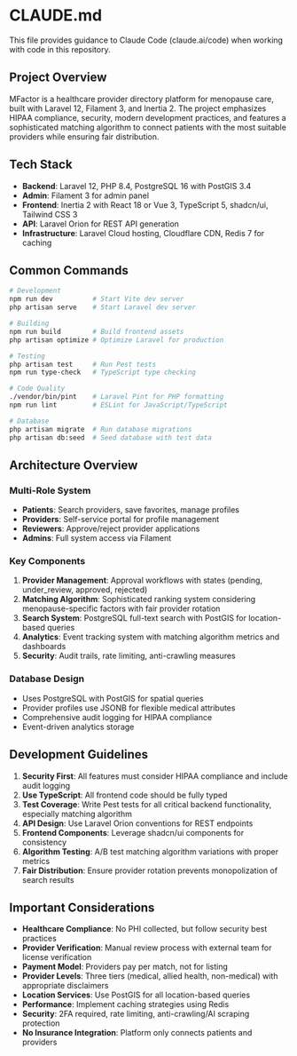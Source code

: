 # CLAUDE.md

This file provides guidance to Claude Code (claude.ai/code) when working with code in this repository.

## Project Overview

MFactor is a healthcare provider directory platform for menopause care, built with Laravel 12, Filament 3, and Inertia 2. The project emphasizes HIPAA compliance, security, modern development practices, and features a sophisticated matching algorithm to connect patients with the most suitable providers while ensuring fair distribution.

## Tech Stack

- **Backend**: Laravel 12, PHP 8.4, PostgreSQL 16 with PostGIS 3.4
- **Admin**: Filament 3 for admin panel
- **Frontend**: Inertia 2 with React 18 or Vue 3, TypeScript 5, shadcn/ui, Tailwind CSS 3
- **API**: Laravel Orion for REST API generation
- **Infrastructure**: Laravel Cloud hosting, Cloudflare CDN, Redis 7 for caching

## Common Commands

```bash
# Development
npm run dev          # Start Vite dev server
php artisan serve    # Start Laravel dev server

# Building
npm run build        # Build frontend assets  
php artisan optimize # Optimize Laravel for production

# Testing
php artisan test     # Run Pest tests
npm run type-check   # TypeScript type checking

# Code Quality
./vendor/bin/pint    # Laravel Pint for PHP formatting
npm run lint         # ESLint for JavaScript/TypeScript

# Database
php artisan migrate  # Run database migrations
php artisan db:seed  # Seed database with test data
```

## Architecture Overview

### Multi-Role System
- **Patients**: Search providers, save favorites, manage profiles
- **Providers**: Self-service portal for profile management
- **Reviewers**: Approve/reject provider applications  
- **Admins**: Full system access via Filament

### Key Components
1. **Provider Management**: Approval workflows with states (pending, under_review, approved, rejected)
2. **Matching Algorithm**: Sophisticated ranking system considering menopause-specific factors with fair provider rotation
3. **Search System**: PostgreSQL full-text search with PostGIS for location-based queries
4. **Analytics**: Event tracking system with matching algorithm metrics and dashboards
5. **Security**: Audit trails, rate limiting, anti-crawling measures

### Database Design
- Uses PostgreSQL with PostGIS for spatial queries
- Provider profiles use JSONB for flexible medical attributes
- Comprehensive audit logging for HIPAA compliance
- Event-driven analytics storage

## Development Guidelines

1. **Security First**: All features must consider HIPAA compliance and include audit logging
2. **Use TypeScript**: All frontend code should be fully typed
3. **Test Coverage**: Write Pest tests for all critical backend functionality, especially matching algorithm
4. **API Design**: Use Laravel Orion conventions for REST endpoints
5. **Frontend Components**: Leverage shadcn/ui components for consistency
6. **Algorithm Testing**: A/B test matching algorithm variations with proper metrics
7. **Fair Distribution**: Ensure provider rotation prevents monopolization of search results

## Important Considerations

- **Healthcare Compliance**: No PHI collected, but follow security best practices
- **Provider Verification**: Manual review process with external team for license verification
- **Payment Model**: Providers pay per match, not for listing
- **Provider Levels**: Three tiers (medical, allied health, non-medical) with appropriate disclaimers
- **Location Services**: Use PostGIS for all location-based queries
- **Performance**: Implement caching strategies using Redis
- **Security**: 2FA required, rate limiting, anti-crawling/AI scraping protection
- **No Insurance Integration**: Platform only connects patients and providers